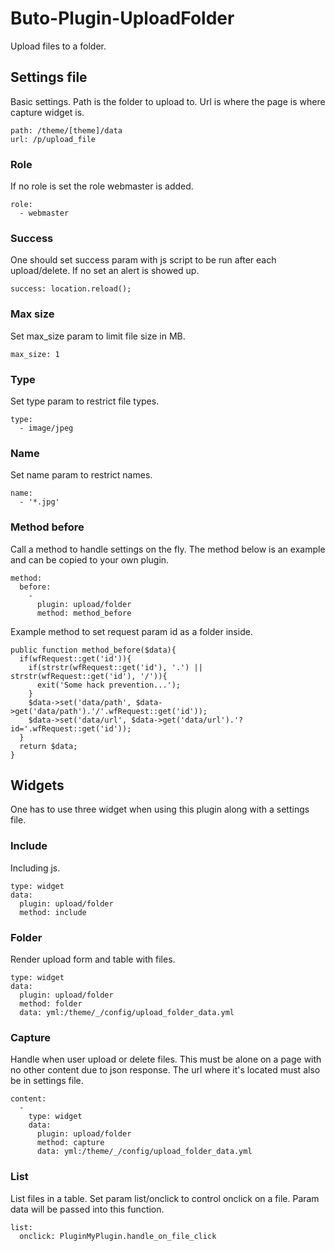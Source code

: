 # Buto-Plugin-UploadFolder
Upload files to a folder.

## Settings file
Basic settings. Path is the folder to upload to. Url is where the page is where capture widget is.
```
path: /theme/[theme]/data
url: /p/upload_file
```

### Role
If no role is set the role webmaster is added.
```
role:
  - webmaster
```

### Success
One should set success param with js script to be run after each upload/delete. If no set an alert is showed up.
```
success: location.reload();
```


### Max size
Set max_size param to limit file size in MB.
```
max_size: 1
```

### Type
Set type param to restrict file types.
```
type:
  - image/jpeg
```

### Name
Set name param to restrict names.
```
name:
  - '*.jpg'
```

### Method before
Call a method to handle settings on the fly. The method below is an example and can be copied to your own plugin.
```
method:
  before:
    -
      plugin: upload/folder
      method: method_before
```
Example method to set request param id as a folder inside.
```
public function method_before($data){
  if(wfRequest::get('id')){
    if(strstr(wfRequest::get('id'), '.') || strstr(wfRequest::get('id'), '/')){
      exit('Some hack prevention...');
    }
    $data->set('data/path', $data->get('data/path').'/'.wfRequest::get('id'));
    $data->set('data/url', $data->get('data/url').'?id='.wfRequest::get('id'));
  }
  return $data;
}
```



## Widgets

One has to use three widget when using this plugin along with a settings file.

### Include
Including js.
```
type: widget
data:
  plugin: upload/folder
  method: include
```

### Folder
Render upload form and table with files.
```
type: widget
data:
  plugin: upload/folder
  method: folder
  data: yml:/theme/_/config/upload_folder_data.yml
```

### Capture
Handle when user upload or delete files. This must be alone on a page with no other content due to json response. The url where it's located must also be in settings file.
```
content:
  -
    type: widget
    data:
      plugin: upload/folder
      method: capture
      data: yml:/theme/_/config/upload_folder_data.yml
```

### List
List files in a table. Set param list/onclick to control onclick on a file. Param data will be passed into this function.
```
list:
  onclick: PluginMyPlugin.handle_on_file_click
```




